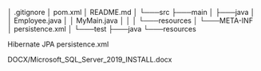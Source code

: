 │   .gitignore
│   pom.xml
│   README.md
│
└───src
    ├───main
    │   ├───java
    │   │       Employee.java
    │   │       MyMain.java
    │   │
    │   └───resources
    │       └───META-INF
    │               persistence.xml
    │
    └───test
        ├───java
        └───resources

Hibernate
JPA
persistence.xml

DOCX/Microsoft_SQL_Server_2019_INSTALL.docx